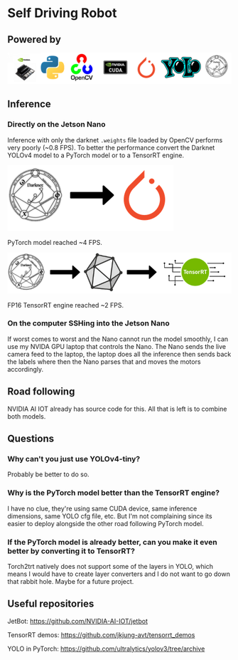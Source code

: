 # Self Driving Robot

## Powered by
![](resources/tech-stack.png)

## Inference
### Directly on the Jetson Nano

Inference with only the darknet `.weights` file loaded by OpenCV performs very poorly (~0.8 FPS). To better the performance convert the Darknet YOLOv4 model to a PyTorch model or to a TensorRT engine.

![](resources/YOLO-2-torch.png)

PyTorch model reached ~4 FPS.

![](resources/YOLO-2-tensorrt.png)

FP16 TensorRT engine reached ~2 FPS.

### On the computer SSHing into the Jetson Nano

If worst comes to worst and the Nano cannot run the model smoothly, I can use my NVIDA GPU laptop that controls the Nano. The Nano sends the live camera feed to the laptop, the laptop does all the inference then sends back the labels where then the Nano parses that and moves the motors accordingly.

## Road following

NVIDIA AI IOT already has source code for this. All that is left is to combine both models.

## Questions

### Why can't you just use YOLOv4-tiny?

Probably be better to do so.

### Why is the PyTorch model better than the TensorRT engine?

I have no clue, they're using same CUDA device, same inference dimensions, same YOLO cfg file, etc. But I'm not complaining since its easier to deploy alongside the other road following PyTorch model.

### If the PyTorch model is already better, can you make it even better by converting it to TensorRT?

Torch2trt natively does not support some of the layers in YOLO, which means I would have to create layer converters and I do not want to go down that rabbit hole. Maybe for a future project.

## Useful repositories

JetBot: https://github.com/NVIDIA-AI-IOT/jetbot

TensorRT demos: https://github.com/jkjung-avt/tensorrt_demos

YOLO in PyTorch: https://github.com/ultralytics/yolov3/tree/archive

